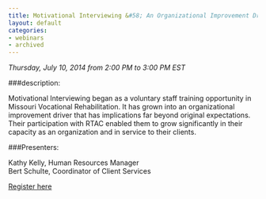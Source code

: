 ```yaml
---
title: Motivational Interviewing &#58; An Organizational Improvement Driver for Missouri Vocational Rehabilitation 
layout: default
categories:
- webinars
- archived
---
```

*Thursday, July 10, 2014 from 2:00 PM to 3:00 PM EST*

###description:

Motivational Interviewing began as a voluntary staff training opportunity in Missouri Vocational Rehabilitation.  It has grown into an organizational improvement driver that has implications far beyond original expectations.  Their participation with RTAC enabled them to grow significantly in their capacity as an organization and in service to their clients.

###Presenters:

Kathy Kelly, Human Resources Manager  
Bert Schulte, Coordinator of Client Services


<a class="btn btn-primary btn-lg" role="button" href="https://events-na6.adobeconnect.com/content/connect/c1/839220836/en/events/event/shared/1149932032/event_registration.html?sco-id=1235269706&_charset_=utf-8">Register here</a>
